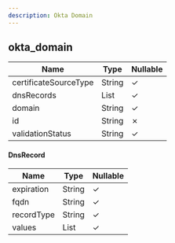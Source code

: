 ```yaml
---
description: Okta Domain
---
```

okta_domain
-----------

| **Name**              | **Type**        | **Nullable** |
| --------------------- | --------------- | ------------ |
| certificateSourceType | String          | &check;      |
| dnsRecords            | List<DnsRecord> | &check;      |
| domain                | String          | &check;      |
| id                    | String          | &cross;      |
| validationStatus      | String          | &check;      |

#### DnsRecord
| **Name**   | **Type**     | **Nullable** |
| ---------- | ------------ | ------------ |
| expiration | String       | &check;      |
| fqdn       | String       | &check;      |
| recordType | String       | &check;      |
| values     | List<String> | &check;      |
